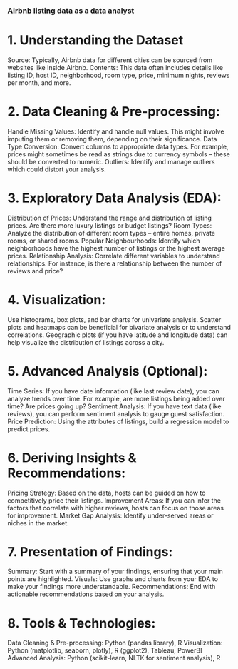 ###    Airbnb listing data as a data analyst     ###

# 1. Understanding the Dataset

 Source: Typically, Airbnb data for different cities can be sourced from websites like Inside Airbnb.
 Contents: This data often includes details like listing ID, host ID, neighborhood, room type, price, minimum nights, reviews per month, and more.

# 2. Data Cleaning & Pre-processing:

 Handle Missing Values: Identify and handle null values. This might involve imputing them or removing them, depending on their significance.
 Data Type Conversion: Convert columns to appropriate data types. For example, prices might sometimes be read as strings due to currency symbols – these should be converted 
 to numeric.
 Outliers: Identify and manage outliers which could distort your analysis.

# 3. Exploratory Data Analysis (EDA):

Distribution of Prices: Understand the range and distribution of listing prices. Are there more luxury listings or budget listings?
Room Types: Analyze the distribution of different room types – entire homes, private rooms, or shared rooms.
Popular Neighbourhoods: Identify which neighborhoods have the highest number of listings or the highest average prices.
Relationship Analysis: Correlate different variables to understand relationships. For instance, is there a relationship between the number of reviews and price?

# 4. Visualization:

Use histograms, box plots, and bar charts for univariate analysis.
Scatter plots and heatmaps can be beneficial for bivariate analysis or to understand correlations.
Geographic plots (if you have latitude and longitude data) can help visualize the distribution of listings across a city.

# 5. Advanced Analysis (Optional):

Time Series: If you have date information (like last review date), you can analyze trends over time. For example, are more listings being added over time? Are prices going up?
Sentiment Analysis: If you have text data (like reviews), you can perform sentiment analysis to gauge guest satisfaction.
Price Prediction: Using the attributes of listings, build a regression model to predict prices.

# 6. Deriving Insights & Recommendations:

Pricing Strategy: Based on the data, hosts can be guided on how to competitively price their listings.
Improvement Areas: If you can infer the factors that correlate with higher reviews, hosts can focus on those areas for improvement.
Market Gap Analysis: Identify under-served areas or niches in the market.

# 7. Presentation of Findings:

Summary: Start with a summary of your findings, ensuring that your main points are highlighted.
Visuals: Use graphs and charts from your EDA to make your findings more understandable.
Recommendations: End with actionable recommendations based on your analysis.

# 8. Tools & Technologies:

Data Cleaning & Pre-processing: Python (pandas library), R
Visualization: Python (matplotlib, seaborn, plotly), R (ggplot2), Tableau, PowerBI
Advanced Analysis: Python (scikit-learn, NLTK for sentiment analysis), R




